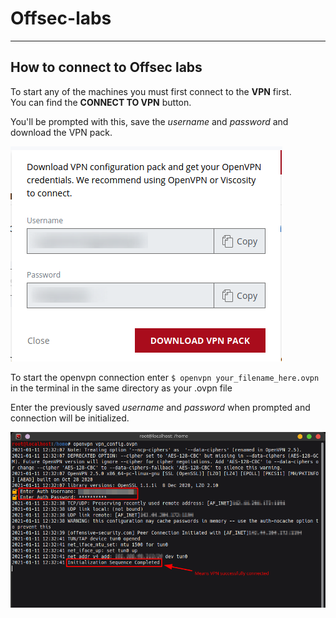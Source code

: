# Offsec-labs
---

## How to connect to Offsec labs
To start any of the machines you must first connect to the **VPN** first.   
You can find the **CONNECT TO VPN** button.     

You'll be prompted with this, save the *username* and *password* and download the VPN pack.

![vpn](dump/vpnpack.png)

To start the openvpn connection enter ```$ openvpn your_filename_here.ovpn``` in the terminal in the same directory as your .ovpn file

Enter the previously saved *username* and *password* when prompted and connection will be initialized.  

![openvpn](dump/connect1.png)
